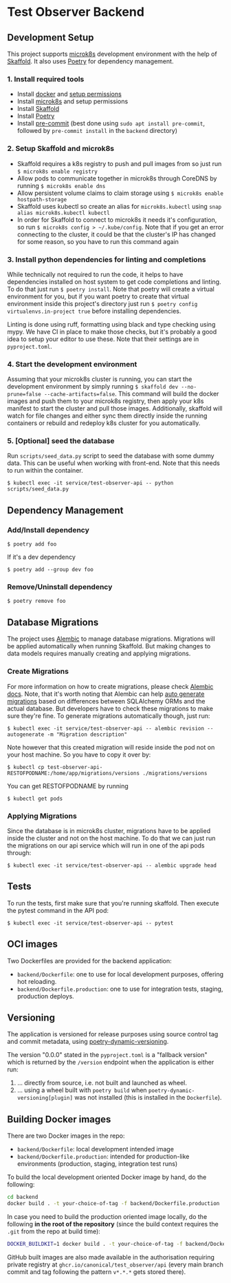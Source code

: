 # Test Observer Backend

## Development Setup

This project supports [microk8s](https://microk8s.io/) development environment with the help of [Skaffold](https://skaffold.dev/). It also uses [Poetry](https://python-poetry.org/) for dependency management.

### 1. Install required tools

- Install [docker](https://docs.docker.com/engine/install/ubuntu/) and [setup permissions](https://docs.docker.com/engine/install/linux-postinstall/)
- Install [microk8s](https://microk8s.io/docs/getting-started) and setup permissions
- Install [Skaffold](https://skaffold.dev/docs/install/#standalone-binary)
- Install [Poetry](https://python-poetry.org/docs/#installation)
- Install [pre-commit](https://pre-commit.com) (best done using `sudo apt install pre-commit`, followed by `pre-commit install` in the `backend` directory)

### 2. Setup Skaffold and microk8s

- Skaffold requires a k8s registry to push and pull images from so just run `$ microk8s enable registry`
- Allow pods to communicate together in microk8s through CoreDNS by running `$ microk8s enable dns`
- Allow persistent volume claims to claim storage using `$ microk8s enable hostpath-storage`
- Skaffold uses kubectl so create an alias for `microk8s.kubectl` using `snap alias microk8s.kubectl kubectl`
- In order for Skaffold to connect to microk8s it needs it's configuration, so run `$ microk8s config > ~/.kube/config`. Note that if you get an error connecting to the cluster, it could be that the cluster's IP has changed for some reason, so you have to run this command again

### 3. Install python dependencies for linting and completions

While technically not required to run the code, it helps to have dependencies installed on host system to get code completions and linting. To do that just run `$ poetry install`. Note that poetry will create a virtual environment for you, but if you want poetry to create that virtual environment inside this project's directory just run `$ poetry config virtualenvs.in-project true` before installing dependencies.

Linting is done using ruff, formatting using black and type checking using mypy. We have CI in place to make those checks, but it's probably a good idea to setup your editor to use these. Note that their settings are in `pyproject.toml`.

### 4. Start the development environment

Assuming that your microk8s cluster is running, you can start the development environment by simply running `$ skaffold dev --no-prune=false --cache-artifacts=false`. This command will build the docker images and push them to your microk8s registry, then apply your k8s manifest to start the cluster and pull those images. Additionally, skaffold will watch for file changes and either sync them directly inside the running containers or rebuild and redeploy k8s cluster for you automatically.

### 5. [Optional] seed the database

Run `scripts/seed_data.py` script to seed the database with some dummy data. This can be useful when working with front-end. Note that this needs to run within the container.

`$ kubectl exec -it service/test-observer-api -- python scripts/seed_data.py`

## Dependency Management

### Add/Install dependency

`$ poetry add foo`

If it's a dev dependency

`$ poetry add --group dev foo`

### Remove/Uninstall dependency

`$ poetry remove foo`

## Database Migrations

The project uses [Alembic](https://alembic.sqlalchemy.org/en/latest/) to manage database migrations. Migrations will be applied automatically when running Skaffold. But making changes to data models requires manually creating and applying migrations.

### Create Migrations

For more information on how to create migrations, please check [Alembic docs](https://alembic.sqlalchemy.org/en/latest/). Note, that it's worth noting that Alembic can help [auto generate migrations](https://alembic.sqlalchemy.org/en/latest/autogenerate.html) based on differences between SQLAlchemy ORMs and the actual database. But developers have to check these migrations to make sure they're fine. To generate migrations automatically though, just run:

`$ kubectl exec -it service/test-observer-api -- alembic revision --autogenerate -m "Migration description"`

Note however that this created migration will reside inside the pod not on your host machine. So you have to copy it over by:

`$ kubectl cp test-observer-api-RESTOFPODNAME:/home/app/migrations/versions ./migrations/versions`

You can get RESTOFPODNAME by running

`$ kubectl get pods`

### Applying Migrations

Since the database is in microk8s cluster, migrations have to be applied inside the cluster and not on the host machine. To do that we can just run the migrations on our api service which will run in one of the api pods through:

`$ kubectl exec -it service/test-observer-api -- alembic upgrade head`

## Tests

To run the tests, first make sure that you're running skaffold. Then execute the pytest command in the API pod:

`$ kubectl exec -it service/test-observer-api -- pytest`

## OCI images

Two Dockerfiles are provided for the backend application:

- `backend/Dockerfile`: one to use for local development purposes, offering hot reloading.
- `backend/Dockerfile.production`: one to use for integration tests, staging, production deploys.

## Versioning

The application is versioned for release purposes using source control tag and commit metadata, using [poetry-dynamic-versioning](https://pypi.org/project/poetry-dynamic-versioning/).

The version "0.0.0" stated in the `pyproject.toml` is a "fallback version" which is returned by the `/version` endpoint when the application is either run:

1. ... directly from source, i.e. not built and launched as wheel.
2. ... using a wheel built with `poetry build` when `poetry-dynamic-versioning[plugin]` was not installed (this is installed in the `Dockerfile`).

## Building Docker images

There are two Docker images in the repo:

- `backend/Dockerfile`: local development intended image
- `backend/Dockerfile.production`: intended for production-like environments (production, staging, integration test runs)

To build the local development oriented Docker image by hand, do the following:

```bash
cd backend
docker build . -t your-choice-of-tag -f backend/Dockerfile.production
```

In case you need to build the production oriented image locally, do the following **in the root of the repository** (since the build context requires the `.git` from the repo at build time):

```bash
DOCKER_BUILDKIT=1 docker build . -t your-choice-of-tag -f backend/Dockerfile.production
```

GitHub built images are also made available in the authorisation requiring private registry at `ghcr.io/canonical/test_observer/api` (every main branch commit and tag following the pattern `v*.*.*` gets stored there).
